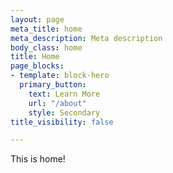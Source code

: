 ```yaml
---
layout: page
meta_title: home
meta_description: Meta description
body_class: home
title: Home
page_blocks:
- template: block-hero
  primary_button:
    text: Learn More
    url: "/about"
    style: Secondary
title_visibility: false

---
```

This is home!